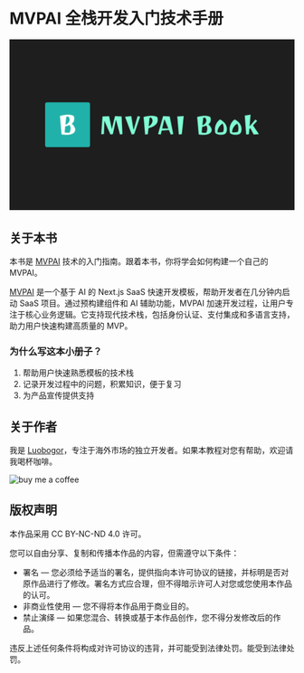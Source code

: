 # MVPAI 全栈开发入门技术手册

![Cover](./public/og.svg)

## 关于本书
本书是 [MVPAI](https://mvpai.dev) 技术的入门指南。跟着本书，你将学会如何构建一个自己的 MVPAI。

[MVPAI](https://mvpai.dev) 是一个基于 AI 的 Next.js SaaS 快速开发模板，帮助开发者在几分钟内启动 SaaS 项目。通过预构建组件和 AI 辅助功能，MVPAI 加速开发过程，让用户专注于核心业务逻辑。它支持现代技术栈，包括身份认证、支付集成和多语言支持，助力用户快速构建高质量的 MVP。

### 为什么写这本小册子？
1. 帮助用户快速熟悉模板的技术栈
2. 记录开发过程中的问题，积累知识，便于复习
3. 为产品宣传提供支持

## 关于作者
我是 [Luobogor](https://x.com/luobogooooo)，专注于海外市场的独立开发者。如果本教程对您有帮助，欢迎请我喝杯咖啡。

<img src="https://cdn.sanity.io/images/ntncowsx/production/ef19529d61d4a646522d1b2f5b9f7e574f40aa2a-691x691.jpg"
     alt="buy me a coffee"
     width="400"
     height="400"/>

## 版权声明
本作品采用 CC BY-NC-ND 4.0 许可。

您可以自由分享、复制和传播本作品的内容，但需遵守以下条件：
- 署名 — 您必须给予适当的署名，提供指向本许可协议的链接，并标明是否对原作品进行了修改。署名方式应合理，但不得暗示许可人对您或您使用本作品的认可。
- 非商业性使用 — 您不得将本作品用于商业目的。
- 禁止演绎 — 如果您混合、转换或基于本作品创作，您不得分发修改后的作品。

违反上述任何条件将构成对许可协议的违背，并可能受到法律处罚。能受到法律处罚。